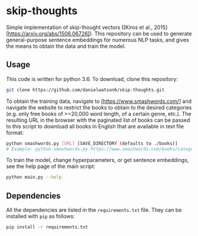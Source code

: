 # skip-thoughts

Simple implementation of skip-thought vectors ([Kiros et al., 2015][https://arxiv.org/abs/1506.06726]). This repository can be used to generate general-purpose sentence embeddings for numerous NLP tasks, and gives the means to obtain the data and train the model.

## Usage

This code is written for python 3.6. To download, clone this repository:
```bash
git clone https://github.com/danielwatson6/skip-thoughts.git
```

To obtain the training data, navigate to [https://www.smashwords.com/] and navigate the website to restrict the books to obtain to the desired categories (e.g. only free books of >=20,000 word length, of a certain genre, etc.). The resulting URL in the browser with the paginated list of books can be passed to this script to download all books in English that are available in text file format:
```bash
python smashwords.py [URL] [SAVE_DIRECTORY (defaults to ./books)]
# Example: python smashwords.py https://www.smashwords.com/books/category/1/newest/0/free/medium 
```

To train the model, change hyperparameters, or get sentence embeddings, see the help page of the main script:
```bash
python main.py --help
```

## Dependencies

All the dependencies are listed in the `requirements.txt` file. They can be installed with `pip` as follows:
```bash
pip install -r requirements.txt
```

